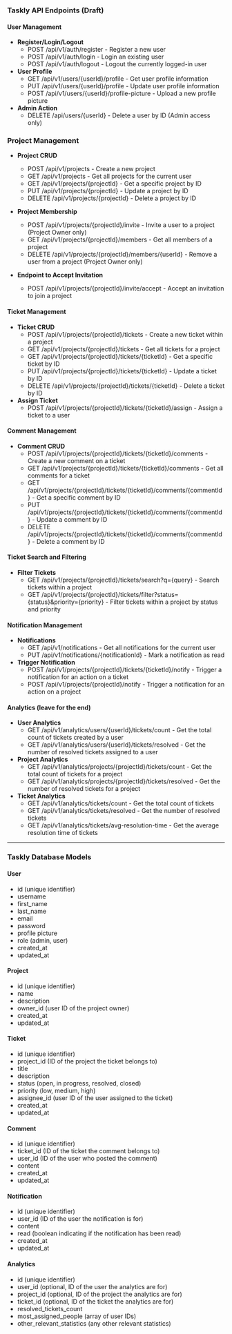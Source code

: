 ### Taskly API Endpoints (Draft)

#### User Management

- **Register/Login/Logout**
  - POST /api/v1/auth/register - Register a new user
  - POST /api/v1/auth/login - Login an existing user
  - POST /api/v1/auth/logout - Logout the currently logged-in user
- **User Profile**
  - GET /api/v1/users/{userId}/profile - Get user profile information
  - PUT /api/v1/users/{userId}/profile - Update user profile information
  - POST /api/v1/users/{userId}/profile-picture - Upload a new profile picture
- **Admin Action**
  - DELETE /api/users/{userId} - Delete a user by ID (Admin access only)

### Project Management

- **Project CRUD**

  - POST /api/v1/projects - Create a new project
  - GET /api/v1/projects - Get all projects for the current user
  - GET /api/v1/projects/{projectId} - Get a specific project by ID
  - PUT /api/v1/projects/{projectId} - Update a project by ID
  - DELETE /api/v1/projects/{projectId} - Delete a project by ID

- **Project Membership**

  - POST /api/v1/projects/{projectId}/invite - Invite a user to a project (Project Owner only)
  - GET /api/v1/projects/{projectId}/members - Get all members of a project
  - DELETE /api/v1/projects/{projectId}/members/{userId} - Remove a user from a project (Project Owner only)

- **Endpoint to Accept Invitation**
  - POST /api/v1/projects/{projectId}/invite/accept - Accept an invitation to join a project

#### Ticket Management

- **Ticket CRUD**
  - POST /api/v1/projects/{projectId}/tickets - Create a new ticket within a project
  - GET /api/v1/projects/{projectId}/tickets - Get all tickets for a project
  - GET /api/v1/projects/{projectId}/tickets/{ticketId} - Get a specific ticket by ID
  - PUT /api/v1/projects/{projectId}/tickets/{ticketId} - Update a ticket by ID
  - DELETE /api/v1/projects/{projectId}/tickets/{ticketId} - Delete a ticket by ID
- **Assign Ticket**
  - POST /api/v1/projects/{projectId}/tickets/{ticketId}/assign - Assign a ticket to a user

#### Comment Management

- **Comment CRUD**
  - POST /api/v1/projects/{projectId}/tickets/{ticketId}/comments - Create a new comment on a ticket
  - GET /api/v1/projects/{projectId}/tickets/{ticketId}/comments - Get all comments for a ticket
  - GET /api/v1/projects/{projectId}/tickets/{ticketId}/comments/{commentId} - Get a specific comment by ID
  - PUT /api/v1/projects/{projectId}/tickets/{ticketId}/comments/{commentId} - Update a comment by ID
  - DELETE /api/v1/projects/{projectId}/tickets/{ticketId}/comments/{commentId} - Delete a comment by ID

#### Ticket Search and Filtering

- **Filter Tickets**
  - GET /api/v1/projects/{projectId}/tickets/search?q={query} - Search tickets within a project
  - GET /api/v1/projects/{projectId}/tickets/filter?status={status}&priority={priority} - Filter tickets within a project by status and priority

#### Notification Management

- **Notifications**
  - GET /api/v1/notifications - Get all notifications for the current user
  - PUT /api/v1/notifications/{notificationId} - Mark a notification as read
- **Trigger Notification**
  - POST /api/v1/projects/{projectId}/tickets/{ticketId}/notify - Trigger a notification for an action on a ticket
  - POST /api/v1/projects/{projectId}/notify - Trigger a notification for an action on a project

#### Analytics (leave for the end)

- **User Analytics**
  - GET /api/v1/analytics/users/{userId}/tickets/count - Get the total count of tickets created by a user
  - GET /api/v1/analytics/users/{userId}/tickets/resolved - Get the number of resolved tickets assigned to a user
- **Project Analytics**
  - GET /api/v1/analytics/projects/{projectId}/tickets/count - Get the total count of tickets for a project
  - GET /api/v1/analytics/projects/{projectId}/tickets/resolved - Get the number of resolved tickets for a project
- **Ticket Analytics**
  - GET /api/v1/analytics/tickets/count - Get the total count of tickets
  - GET /api/v1/analytics/tickets/resolved - Get the number of resolved tickets
  - GET /api/v1/analytics/tickets/avg-resolution-time - Get the average resolution time of tickets

---

### Taskly Database Models

#### User

- id (unique identifier)
- username
- first_name
- last_name
- email
- password
- profile picture
- role (admin, user)
- created_at
- updated_at

#### Project

- id (unique identifier)
- name
- description
- owner_id (user ID of the project owner)
- created_at
- updated_at

#### Ticket

- id (unique identifier)
- project_id (ID of the project the ticket belongs to)
- title
- description
- status (open, in progress, resolved, closed)
- priority (low, medium, high)
- assignee_id (user ID of the user assigned to the ticket)
- created_at
- updated_at

#### Comment

- id (unique identifier)
- ticket_id (ID of the ticket the comment belongs to)
- user_id (ID of the user who posted the comment)
- content
- created_at
- updated_at

#### Notification

- id (unique identifier)
- user_id (ID of the user the notification is for)
- content
- read (boolean indicating if the notification has been read)
- created_at
- updated_at

#### Analytics

- id (unique identifier)
- user_id (optional, ID of the user the analytics are for)
- project_id (optional, ID of the project the analytics are for)
- ticket_id (optional, ID of the ticket the analytics are for)
- resolved_tickets_count
- most_assigned_people (array of user IDs)
- other_relevant_statistics (any other relevant statistics)
